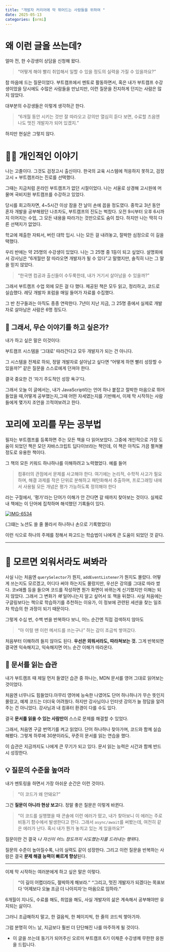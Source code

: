 ```yaml
---
title: "개발자 커리어에 막 뛰어드는 사람들을 위하여 "
date: 2025-05-13
categories: [ormi]
---
```


# 왜 이런 글을 쓰는데? 

얼마 전, 한 수강생이 상담을 신청해 왔다.
> “어떻게 해야 빨리 취업해서 일할 수 있을 정도의 실력을 가질 수 있을까요?”

참 마음에 드는 질문이었다. 부트캠프에서 멘토로 활동하면서, 혹은 내가 부트캠프 수강생이었을 당시에도 수많은 사람들을 만났지만, 이런 질문을 진지하게 던지는 사람은 많지 않았다.

대부분의 수강생들은 이렇게 생각하곤 한다.
> “6개월 동안 시키는 것만 잘 따라오고 강의만 열심히 듣다 보면, 수료할 즈음엔 나도 멋진 개발자가 되어 있겠지.”

하지만 현실은 그렇지 않다.

# 🧍‍♀️ 개인적인 이야기
나는 고졸이다. 그것도 검정고시 출신이다.
한국의 교육 시스템에 적응하지 못하고, 검정고시 + 부트캠프라는 진로를 선택했다.

그때는 지금처럼 온라인 부트캠프가 없던 시절이었다. 나는 서울로 상경해 고시원에 머물며 국비지원 부트캠프를 수강하고 있었다. 

당시를 회고하자면, 4~5시간 이상 잠을 잔 날이 손에 꼽을 정도였다.
중학교 3년 동안 혼자 개발을 공부해왔던 나조차도, 부트캠프의 진도는 벅찼다.
오전 9시부터 오후 6시까지 이어지는 수업, 그 모든 내용을 따라가는 것만으로도 숨이 찼다. 하지만 나는 딱히 다른 선택지가 없었다.

학교에 제출한 자퇴서, 버린 대학 입시.
나는 모든 걸 내려놓고, 절박한 심정으로 이 길을 택했다.

우리 반에는 약 25명의 수강생이 있었다. 나는 그 25명 중 1등이 되고 싶었다.
설명회에서 강사님은 “6개월만 잘 따라오면 개발자가 될 수 있다”고 말했지만,
솔직히 나는 그 말을 믿지 않았다.

> “한국엔 컴공과 출신들이 수두룩한데, 내가 거기서 살아남을 수 있을까?”

그래서 부트캠프 수업 외에 모든 걸 다 했다.
제공된 책은 모두 읽고, 정리하고, 코드로 실습했다.
레딧 개발자 포럼을 매일 들어가 자료를 수집했다.

그 반 친구들과는 아직도 종종 연락한다.
7년이 지난 지금, 그 25명 중에서 실제로 개발자로 살아남은 사람은 6명 정도다.

## 🧭 그래서, 무슨 이야기를 하고 싶은가?
내가 하고 싶은 말은 이것이다:

부트캠프 시스템을 ‘그대로’ 따라간다고 모두 개발자가 되는 건 아니다.

그 시스템을 전제로 하되, 정말 개발자로 살아남고 싶다면
“어떻게 하면 빨리 성장할 수 있을까?” 같은 질문을 스스로에게 던져야 한다.

결국 중요한 건 ‘자기 주도적인 성장 욕구’다.

그래서 오늘 이 글에서는, 내가 JavaScript라는 언어 하나 붙잡고 절박한 마음으로 뛰어들었을 때,어떻게 공부했는지,그때 어떤 자세였는지를 기반해서, 이제 막 시작하는 사람들에게 몇가지 조언을 끄적여보려고 한다. 

# 꼬리에 꼬리를 무는 공부법
필자는 부트캠프를 등록하면 주는 모든 책을 다 읽어보았다. 그중에 개인적으로 가장 도움이 되었던 책은 모던 자바스크립트 딥다이브라는 책인데, 이 책은 아직도 가끔 펼쳐볼 정도로 유용한 책이다. 

그 책의 모든 키워드 하나하나를 이해하려고 노력했었다. 예를 들어 
> 컴퓨터의 관점에서 문제를 사고해야 한다. 여기에는 논리적, 수학적 사고가 필요하며, 해결 과제를 작은 단위로 분해하고 패턴화해서 추출하며, 프로그래밍 내에서 사용될 모든 개념은 평가 가능하도록 정의해야 한다 

라는 구절에서, '평가'라는 단어가 이해가 안 간다면 갈 때까지 찾아보는 것이다. 
실제로 내 책에는 이 단어에 집착하며 해석했던 기록들이 있다.

<a href="https://ibb.co/gL3W8Wbn"><img src="https://i.ibb.co/5g6j3jX7/IMG-6534.jpg" alt="IMG-6534" border="0"></a>

(그떄는 노션도 쓸 줄 몰라서 하나하나 손으로 기록했었다)

이런 식으로 하나의 주제를 정해서 파고드는 학습법이 나에게 큰 도움이 되었던 것 같다. 



---

# 📌 모르면 외워서라도 써봐라

사실 나는 처음엔 `querySelector`가 뭔지, `addEventListener`가 뭔지도 몰랐다. 어떻게 쓰는지도 모르겠고, 어디다 써야 하는지도 몰랐지만, 우선은 강의를 그대로 따라 썼다. 코x애플 등을 들으며 코드를 작성하면 뭔가 화면이 바뀌는게 신기했지만 이해는 되지 않았다.
그래서 그 변화가 *왜* 일어나는지 알고 싶어서 또 책을 뒤졌다. 사실 처음에는 구글링보다는 책으로 학습하기를 추천하는 이유가, 이 정보에 관련된 세션을 찾는 일조차 학습의 한 과정이 되기 때문이다. 

그렇게 수십 번, 수백 번을 반복하다 보니, 어느 순간엔 직접 검색하지 않아도

> “아 이럴 땐 이런 메서드를 쓰는구나”
> 하는 감이 조금씩 쌓여갔다.

처음부터 이해하려 들지 않아도 된다.
**우선은 외워서라도, 따라쳐보는 것.**
그게 반복되면 결국엔 익숙해지고, 익숙해지면 어느 순간 이해가 따라온다.

## 📖 문서를 읽는 습관

내가 부트캠프 때 제일 먼저 들였던 습관 중 하나는, MDN 문서를 영어 그대로 읽어보는 것이었다.

처음엔 너무나도 힘들었다.아무리 영어에 능숙한 나였어도 단어 하나하나가 무슨 뜻인지 몰랐고, 예제 코드는 더더욱 어려웠다. 하지만 강사님이나 인터넷 강의가 늘 정답을 알려주는 건 아니었다. 강사님과 내 컴퓨터 환경이 다를 수도 있다. 

결국 **문서를 읽을 수 있는 사람만이** 스스로 문제를 해결할 수 있었다.

그래서, 처음엔 구글 번역기를 켜고 읽었다.
단어 하나하나 찾아가며, 코드와 함께 실습해봤다.
그렇게 하루에 30분이라도, 꾸준히 문서를 읽는 연습을 했다.

이 습관은 지금까지도 나에게 큰 무기가 되고 있다.
문서 읽는 능력은 시간과 함께 반드시 성장한다.

## 💡 질문의 수준을 높여라

내가 멘토링을 하면서 가장 아쉬운 순간은 이런 것이다.

> “이 코드가 왜 안돼요?”

그건 **질문이 아니라 현상 보고**다.
정말 좋은 질문은 이렇게 바뀐다.

> “이 코드를 실행했을 때 콘솔에 이런 에러가 떴고,
> 내가 찾아보니 이 에러는 주로 비동기 함수에서 발생한다고 한다.
> 그래서 `async/await`를 써봤는데, 여전히 같은 에러가 난다.
> 혹시 내가 뭔가 놓치고 있는 게 있을까요?”

질문이란 건 결국 *나 자신이 어느 정도까지 시도했는지를 드러내는 행위*다.

질문의 수준이 높아질수록, 나의 실력도 같이 성장한다.
그리고 이런 질문을 반복하는 사람은 결국 **문제 해결 능력이 빠르게 향상**된다.

---

이제 막 시작하는 여러분에게 하고 싶은 말은 이렇다.

> **“이 길이 어렵더라도, 절박하게 해보라.”**
> **“그리고, 멋진 개발자가 되겠다는 목표보다 ‘어제보다 오늘 조금 더 나아지자’는 마음으로 임하라.”**

6개월이 지나도, 수료를 해도, 취업을 해도,
사실 개발자의 삶은 계속해서 공부해야만 유지되는 삶이다.

그러니 조급해하지 말고,
한 걸음씩, 한 페이지씩, 한 줄의 코드씩 쌓아가자.

그럼 분명히 어느 날,
지금보다 훨씬 더 단단해진 나를 마주하게 될 것이다.


+ 이 글을 쓰는데 동기가 되어주신 오르미 부트캠프 6기 이채준 수강생께 무한한 응원을 드립니다. 